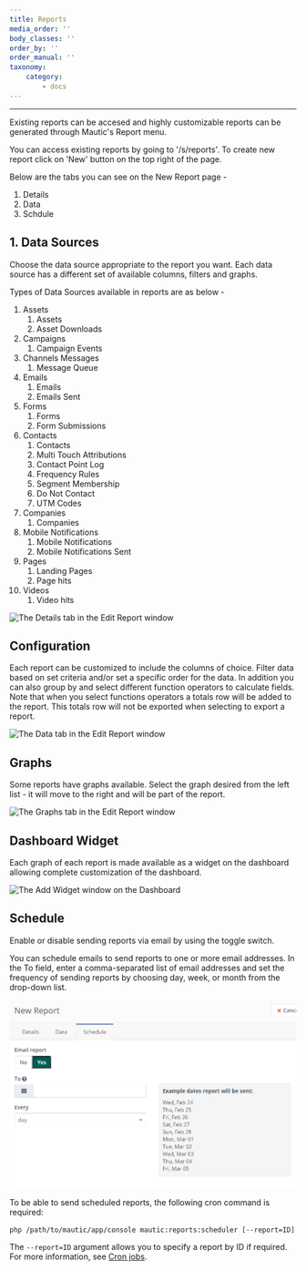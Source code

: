 ```yaml
---
title: Reports
media_order: ''
body_classes: ''
order_by: ''
order_manual: ''
taxonomy:
    category:
        - docs
---
```


-----------

Existing reports can be accesed and highly customizable reports can be generated through Mautic's Report menu.


You can access existing reports by going to '/s/reports'. To create new report click on 'New' button on the top right of the page.

Below are the tabs you can see on the New Report page - 

1. Details
2. Data
3. Schdule



## 1. Data Sources

Choose the data source appropriate to the report you want. Each data source has a different set of available columns, filters and graphs.

Types of Data Sources available in reports are as below - 

1. Assets
	1. Assets
	2. Asset Downloads
2. Campaigns
	1. Campaign Events
3. Channels Messages
	1. Message Queue
4. Emails
	1. Emails
	2. Emails Sent
5. Forms
	1. Forms
	2. Form Submissions
6. Contacts
	1. Contacts
	2. Multi Touch Attributions
	3. Contact Point Log
	4. Frequency Rules
	5. Segment Membership
	6. Do Not Contact
	7. UTM Codes
7. Companies
	1. Companies
8. Mobile Notifications
	1. Mobile Notifications
	2. Mobile Notifications Sent
9. Pages
	1. Landing Pages
	2. Page hits
10. Videos
	1. Video hits
	

![The Details tab in the Edit Report window](data-source.png)

## Configuration

Each report can be customized to include the columns of choice. Filter data based on set criteria and/or set a specific order for the data.
In addition you can also group by and select different function operators to calculate fields. Note that when you select functions operators a totals row will be added to the report. This totals row will not be exported when selecting to export a report.

![The Data tab in the Edit Report window](config.png)

## Graphs

Some reports have graphs available. Select the graph desired from the left list - it will move to the right and will be part of the report.

![The Graphs tab in the Edit Report window](graphs.png)

## Dashboard Widget

Each graph of each report is made available as a widget on the dashboard allowing complete customization of the dashboard.

![The Add Widget window on the Dashboard](widget.png)

## Schedule

Enable or disable sending reports via email by using the toggle switch.

You can schedule emails to send reports to one or more email addresses. In the To field, enter a comma-separated list of email addresses and set the frequency of sending reports by choosing day, week, or month from the drop-down list.

![The Schedule tab in the Edit Report window](schedule.png)

To be able to send scheduled reports, the following cron command is required:

```
php /path/to/mautic/app/console mautic:reports:scheduler [--report=ID]
```
The `--report=ID` argument allows you to specify a report by ID if required. For more information, see [Cron jobs][cron-jobs].

[cron-jobs]: </setup/cron-jobs#send-scheduled-reports>

